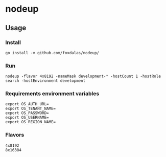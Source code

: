 # nodeup

## Usage

### Install
```
go install -v github.com/foxdalas/nodeup/
```

### Run
```
nodeup -flavor 4x8192 -nameMask development-* -hostCount 1 -hostRole search -hostEnvironment development
```

### Requirements environment variables
```
export OS_AUTH_URL=
export OS_TENANT_NAME=
export OS_PASSWORD=
export OS_USERNAME=
export OS_REGION_NAME=
```

### Flavors
```
4x8192
8x16384
```